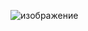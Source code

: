 ![изображение](https://user-images.githubusercontent.com/125578104/230146376-360970aa-5628-4789-8946-5a9476731255.png)
